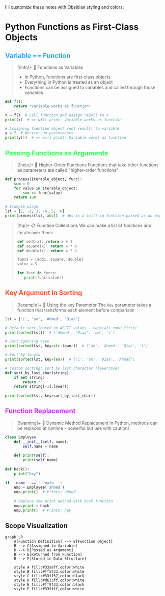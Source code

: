 I'll customize these notes with Obsidian styling and colors:

# Python Functions as First-Class Objects

## <span style="color: #33a8ff;">Variable == Function</span>

> [!info]+ 🔄 Functions as Variables
> 
> - In Python, functions are first-class objects
> - Everything in Python is treated as an object
> - Functions can be assigned to variables and called through those variables

```python
def f():
    return "Variable works as function"

x = f()  # Call function and assign result to x
print(x)  # => will print: Variable works as function

# Assigning function object (not result) to variable
y = f  # Notice: no parentheses
print(y())  # => will print: Variable works as function
```

## <span style="color: #33ff57;">Passing Functions as Arguments</span>

> [!note]+ 🧩 Higher-Order Functions Functions that take other functions as parameters are called "higher-order functions"

```python
def process(iterable_object, func):
    sum = 0
    for value in iterable_object:
        sum += func(value)
    return sum
    
# Example usage
lst = [1, -2, 3, -4, 5, -6]
print(process(lst, abs))  # abs is a built-in function passed as an argument
```

> [!tip]+ 📋 Function Collections We can make a list of functions and iterate over them:
> 
> ```python
> def add1(x): return x + 1
> def square(x): return x * x
> def double(x): return x * 2
> 
> funcs = [add1, square, double]
> value = 5
> 
> for func in funcs:
>    print(func(value))
> ```

## <span style="color: #ff5733;">Key Argument in Sorting</span>

> [!example]+ 🔑 Using the key Parameter The `key` parameter takes a function that transforms each element before comparison

```python
lst = ['i', 'am', 'Ahmed', 'Diaa']

# Default sort (based on ASCII values - capitals come first)
print(sorted(lst))  # ['Ahmed', 'Diaa', 'am', 'i']

# Sort ignoring case
print(sorted(lst, key=str.lower))  # ['am', 'Ahmed', 'Diaa', 'i']

# Sort by length
print(sorted(lst, key=len))  # ['i', 'am', 'Diaa', 'Ahmed']

# Custom sorting: sort by last character (lowercase)
def sort_by_last_char(string):
    if not string:
        return ""
    return string[-1].lower()
    
print(sorted(lst, key=sort_by_last_char))
```

## <span style="color: #d633ff;">Function Replacement</span>

> [!warning]+ 🔄 Dynamic Method Replacement In Python, methods can be replaced at runtime - powerful but use with caution!

```python
class Employee:
    def __init__(self, name):
        self.name = name
        
    def print(self):
        print(self.name)
        
def hack():
    print("hey")
    
if __name__ == '__main__':
    emp = Employee('ahmed')
    emp.print()  # Prints: ahmed
    
    # Replace the print method with hack function
    emp.print = hack
    emp.print()  # Prints: hey
```

## Scope Visualization

```mermaid
graph LR
    A[Function Definition] --> B[Function Object]
    B --> C[Assigned to Variable]
    B --> D[Passed as Argument]
    B --> E[Returned from Function]
    B --> F[Stored in Data Structure]
    
    style A fill:#33a8ff,color:white
    style B fill:#ff5733,color:white
    style C fill:#33ff57,color:black
    style D fill:#d633ff,color:white
    style E fill:#ff9f33,color:black
    style F fill:#339fff,color:white
```
